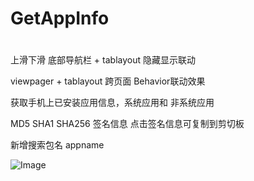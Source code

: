# GetAppInfo
#
#
#

上滑下滑 底部导航栏 + tablayout 隐藏显示联动

viewpager + tablayout 跨页面 Behavior联动效果

获取手机上已安装应用信息，系统应用和 非系统应用

MD5 SHA1 SHA256 签名信息 点击签名信息可复制到剪切板

新增搜索包名 appname



![Image](https://github.com/sunan-n/GetAppInfo/blob/master/device-2020-03-02-091233.png)



